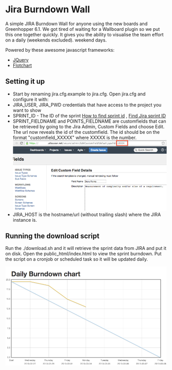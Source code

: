 Jira Burndown Wall
================================

A simple JIRA Burndown Wall for anyone using the new boards and Greenhopper 6.1. We got tired of waiting for a Wallboard plugin so we put this one together quickly. It gives you the ability to visualise the team effort on a daily (weekends excluded).
weekend days.

Powered by these awesome javascript frameworks:
 * [JQuery](http://www.jquery.com)
 * [Flotchart](http://www.flotcharts.org/)

Setting it up
-------------------------
 * Start by renaming jira.cfg.example to jira.cfg. Open jira.cfg and configure it with:
 * JIRA_USER, JIRA_PWD credentials that have access to the project you want to show
 * SPRINT_ID - The ID of the sprint [How to find sprint id](https://answers.atlassian.com/questions/81995/get-latest-sprint-id) , [Find Jira sprint ID](https://answers.atlassian.com/questions/66505/jira-how-can-i-find-out-the-sprint-id-of-a-particular-sprint)
 * SPRINT_FIELDNAME and POINTS_FIELDNAME are customfields that can be retrieved by going to the Jira Admin, Custom Fields and choose Edit. The url now reveals the id of the customfield. The id should be on the format "customfield_XXXXX" where XXXXX is the number.
   ![A Jira burndown](example_customfield.png)
 * JIRA_HOST is the hostname/url (without trailing slash) where the JIRA instance is.

Running the download script
-------------------------
Run the ./download.sh and it will retrieve the sprint data from JIRA and put it on disk. Open the public_html/index.html to view the sprint burndown.
Put the script on a cronjob or scheduled task so it will be updated daily.

![A Jira burndown](example_burndown.png)
